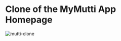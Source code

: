 # Clone of the MyMutti App Homepage

![mutti-clone](https://user-images.githubusercontent.com/60046603/219437594-6342c91f-0bfd-4f12-96d8-e17c3d62b450.jpeg)


